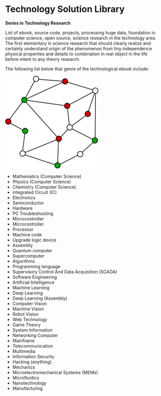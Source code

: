 # Technology Solution Library 
__Series in Technology Research__

List of ebook, source code, projects, processing huge data, foundation in computer science, open source, science research in the technology area. The first elementary in science research that should clearly realize and certainly understand origin of the phenomenon from tiny independence physical properties and details to combination in real object in the life before intent to any theory research. 

The following list below that genre of the technological ebook include:

![](./assets/image/graph.png)
+ Mathematics (Computer Science)
+ Physics (Computer Science)
+ Chemistry (Computer Science)
+ integrated Circuit (IC)
+ Electronics
+ Semiconductor
+ Hardware 
+ PC Troubleshooting
+ Microcontroller
+ Microcontroller
+ Processor
+ Machine code
+ Upgrade logic device
+ Assembly
+ Quantum computer
+ Supercomputer
+ Algorithms 
+ Programming language
+ Supervisory Control And Data Acquisition (SCADA)
+ Software Engineering
+ Artificial Intelligence
+ Machine Learning
+ Deep Learning
+ Deep Learning (Assembly)
+ Computer Vision 
+ Machine Vision 
+ Robot Vision 
+ Web Technology
+ Game Theory 
+ System Information 
+ Networking Computer
+ Mainframe
+ Telecommunication 
+ Multimedia
+ Information Security
+ Hacking (anything)
+ Mechanics
+ Microelectromechanical Systems (MEMs)
+ Microfluidics
+ Nanotechnology
+ Manufacturing
